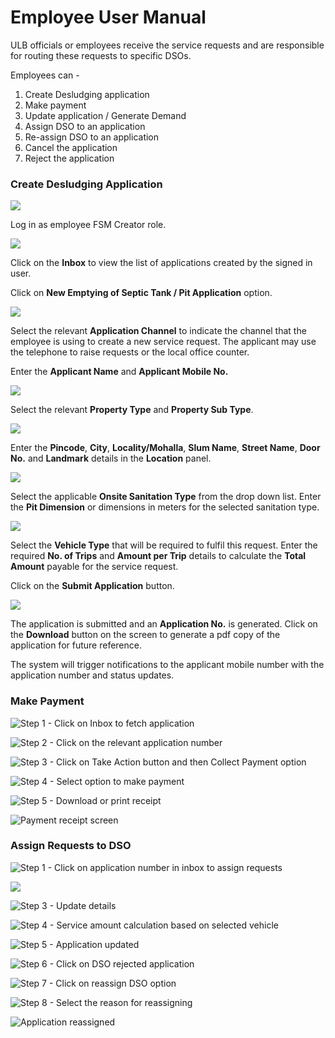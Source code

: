 # Employee User Manual

ULB officials or employees receive the service requests and are responsible for routing these requests to specific DSOs.

Employees can -

1. Create Desludging application
2. Make payment
3. Update application / Generate Demand
4. Assign DSO to an application
5. Re-assign DSO to an application
6. Cancel the application
7. Reject the application

### Create Desludging Application

![](../../../.gitbook/assets/emp-l1.png)

Log in as employee FSM Creator role.

![](../../../.gitbook/assets/cemp1.png)

Click on the **Inbox** to view the list of applications created by the signed in user.

Click on **New Emptying of Septic Tank / Pit Application** option.

![](../../../.gitbook/assets/cemp2.png)

Select the relevant **Application Channel** to indicate the channel that the employee is using to create a new service request. The applicant may use the telephone to raise requests or the local office counter. 

Enter the **Applicant Name** and **Applicant Mobile No.**

![](../../../.gitbook/assets/cemp3.png)

Select the relevant **Property Type** and **Property Sub Type**.

![](../../../.gitbook/assets/cemp4.png)

Enter the **Pincode**, **City**, **Locality/Mohalla**, **Slum Name**, **Street Name**, **Door No.** and **Landmark** details in the **Location** panel.

![](../../../.gitbook/assets/cemp5.png)

Select the applicable **Onsite Sanitation Type** from the drop down list. Enter the **Pit Dimension** or dimensions in meters for the selected sanitation type.

![](../../../.gitbook/assets/cemp6.png)

Select the **Vehicle Type** that will be required to fulfil this request. Enter the required **No. of Trips** and **Amount per Trip** details to calculate the **Total Amount** payable for the service request.

Click on the **Submit Application** button.

![](../../../.gitbook/assets/cemp7.png)

The application is submitted and an **Application No.** is generated. Click on the **Download** button on the screen to generate a pdf copy of the application for future reference.

The system will trigger notifications to the applicant mobile number with the application number and status updates.

### Make Payment



![Step 1 - Click on Inbox to fetch application](../../../.gitbook/assets/emp5.png)

![Step 2 - Click on the relevant application number](../../../.gitbook/assets/emp6.png)

![Step 3 - Click on Take Action button and then Collect Payment option](../../../.gitbook/assets/emp7.png)

![Step 4 - Select option to make payment ](../../../.gitbook/assets/emp8.png)

![Step 5 - Download or print receipt](../../../.gitbook/assets/emp9.png)

![Payment receipt screen](../../../.gitbook/assets/emp10.png)

### Assign Requests to DSO

![Step 1 - Click on application number in inbox to assign requests](../../../.gitbook/assets/emp11.png)

![](../../../.gitbook/assets/emp12.png)

![Step 3 - Update details](../../../.gitbook/assets/emp13.png)

![Step 4 - Service amount calculation based on selected vehicle](../../../.gitbook/assets/emp14.png)

![Step 5 - Application updated](../../../.gitbook/assets/emp15.png)

![Step 6 - Click on DSO rejected application](../../../.gitbook/assets/emp16.png)

![Step 7 - Click on reassign DSO option](../../../.gitbook/assets/emp17.png)

![Step 8 - Select the reason for reassigning](../../../.gitbook/assets/emp18.png)

![Application reassigned](../../../.gitbook/assets/emp19.png)





